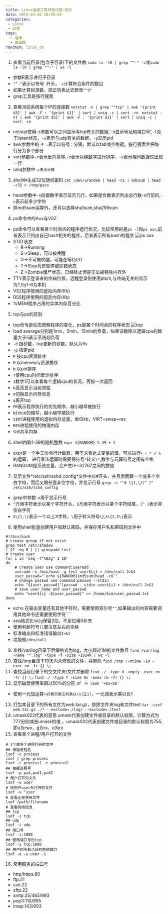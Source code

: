 ```yaml
---
title: Linux运维工程师面试题-部分
date: 2019-04-26 10:59:59
categories:
 - Linux
 - 运维
tags:
  - 运维
  - 面试题
randnum: linux_om
---
```


1. 查看当前目录(包含子目录)下的文件数
`sudo ls -lR | grep "^-" -c`或`sudo ls -lR | grep "^-" | wc -l`
- 参数R表示递归子目录
- `"^-"`表示以符号`-`开头，`-c`计算符合条件的数目
- 如果计算目录数，把正则表达式修改`"^d"`
- grep工具是按行搜索
2. 查看当前系统每个IP的连接数
`netstat -n | grep "^tcp" | awk '{print $5}' | awk -F : '{print $1}' | sort | uniq -c | sort -rn `
`netstat -nt | awk '{print $5}' | awk -F : '{print $1}' | sort | uniq -c | sort -rn`
- netstat使用`-t`参数可以之间显示与tcp有关的数据,'-n显示地址和端口号',`-l`处于listen状态，`-u`表示与udp有关的数据，`-p`显示pid
- awk参数中的`-F :`表示以符号`：`分隔，默认以tab或空格键，按行搜索并把每行分为多个部分
- sort参数中`-r`表示反向排序,`-n`表示以纯数字进行排序，`-u`表示相同数据仅出现一行
- uniq参数中`-c表示计数`
<!--more-->
3. shell中生成32位随机密码
`cat /dev/urandom | head -n1 | md5sum | head -c32 > /tmp/pass`
- head参数中`-n`后跟数字表示显示几行，如果是负数表示列出总行数-x行前的,`-c`表示前多少字符
- 除md5sum运算外，还可以选择sha1sum,sha256sum
4. ps命令中的Aux与VSZ
- ps命令可以查看某个时间点的程序运行状况，比较常用的是`ps -l`和`ps aux`,前者表示只列出自己bash相关的程序，后者表示所有bash的程序
![ps aux](https://s2.ax1x.com/2019/04/24/EV8DsA.png)
- STAT状态
  - R->Running
  - S->Sleep，可以被唤醒
  - D->不可被唤醒，可能在等待I/O
  - T->Stop背景暂停或除错状态
  - Z->Zombie僵尸状态，已经终止但是无法被移除内存外
- TTY表示登录者的终端位置，远程登录则使用pts/n,与终端无关的显示为?,tty1-6为本机
- VSZ程序使用的虚拟内存(Kb)
- RSS程序使用的固定内存(Kb)
- %MEM程序占用的实体内存百分比
5. top与ps的区别
- top命令是动态观察程序的变化，ps是某个时间点的程序状态
![top](https://s2.ax1x.com/2019/04/24/EVUuPx.png)
- load average分别是1min，5min，15min的负载，如果该数除以逻辑cpu的数量大于5表示系统超负荷
- `-d` 跟秒数，top更新的秒数，默认为5s
- `-p` 指定pid
- `P` 按cpu资源排序
- `M` 以memeory资源排序
- `N` 以pid排序
- `T`使用cpu时间累计排序
- `1`数字1可以查看每个逻辑cpu的状况，再按一次返回
- `b`高亮显示当前进程
- `m`切换显示内存信息
- `q`离开top
- `PR`表示程序执行的优先顺序，越小越早被执行
- `NI`nice的缩写，越小越早被执行
- `VIRT`进程使用的虚拟内存总量，单位kb，VIRT=swap+res
- `RES`进程使用的物理内存
- `SHR`共享内存
6. shell内取1-39的随机整数
`expr ${RANDOM} % 39 + 1`
- expr是一个手工命令行计数器，用于求表达式变量的值，可以进行`+ - * / %`的运算， 进行乘法运算时需要将符号`*`转义`\*`,数字与元算符号之间有空格
- RANDOM是系统变量，会产生0～32767之间的数值
7. 显示文件*/etc/ssh/sshd_config*文件中以\#开头，并且后面跟一个或多个空白字符，而后又跟任意非空字符，并显示行号
`grep -n "^# \{1,\}[^ ]" /etc/ssh/sshd_config`
- grep中参数`-n`用于显示行号
- `^`万用字符表示以某个字符开头，`$`万用字符表示以某个字符结尾，`[^ ]`表示非空白字符
- `X\{1,\}`表示一个以上X字符，`\`用于转义符号`{}`,`X\{2,5\}`表示
8. 使用shell批量创建用户和默认密码，并保存用户名和密码到文件中
```
#!/bin/bash
# create group if not exist
grep test /etc/shadow
[ $? -eq 0 ] || groupadd test
# create user 
for i in 'seq -f"%02g" 1 10'
do
	# create user use command:useradd
	useradd -s /bin/bash -g test user${i} > /dev/null 2>&1
	user_passwd="`echo ${RANDOM}|md5sum|head -c8`"
	# change passwd use command:passwd --stdin
	echo "${user_passwd}"|passwd --stdin user${i} > /dev/null 2>&1
	# save user_name and user_passwd
	echo "user${i} :${user_passwd}" >> /home/kim/user_passwd.txt
done
```
- echo 在输出变量还有其他字符时，需要使用双引号`""`,如果输出的内容需要调用其他命令还需要使用字符````
- seq格式化`%02g`保留2位，不足位用0补充
- 使用判断符号`[]`要注意左右的空格
- 标准输出和标准错误输出`2>&1`
- 垃圾桶`/dev/null`
9. 查找/var/log目录下后缀格式为log，大小超过1M的文件数目
`find /var/log -name "*.log" -type -f -size +1024k | wc -l`
10. 查找/tmp目录下10天内未修改的文件，并删除
`find /tmp !-mtime -10 -exec rm -fr {} \;`
11. 查找当前目录下的空文件夹/文件并删除
`find ./ -type d -empty -exec rm -fr {} \;`
`find ./ -type f -size 0c -exec rm -fr {} \;`
12. 显示磁盘使用率超过50%的分区
`df -h |awk '+$5>50'`
- 使用一元加运算`+$5表示第五列乘以+1(正1)`，一元减表示乘以负1
13. 打包本目录下的所有文件为web.tar.gz，排除文件夹log和文件test
`tar -czvf web.tar.gz ./* --exclude=./log/ --exclude=./test`
14. umask022代表的意思
umask代表创建文件或目录的默认权限，计算方式为777分别减去umask的值	，umask022代表创建文件或目录的默认权限为755,即u为rwx，g为rx，o为rx
15. 查看某个进程/用户打开的文件
```
# 1个或多个进程打开的文件
## 根据进程名
lsof -c process
lsof | grep process
lsof -c process1 -c process2 
## 根据进程号
lsof -p pid,pid1,pid2
# 用户打开的文件
lsof -u user
# 除用户user外打开的文件
lsof -u ^user
# 查看正在使用文件
lsof /path/filename
# 查看网络信息
## tcp
lsof -i tcp
## udp
lsof -i udp
## 端口号
lsof -i:1080
## 使用端口号的tcp
lsof -i tcp:1080
## 用户的所有活跃的网络端口
lsof -a -u user -i 
```
16. 常用服务的端口号
  - http/https:80
  - ftp:21
  - ssh:22
  - sftp:22
  - smtp:25/465/993
  - pop3:110/995
  - imap:143/993
